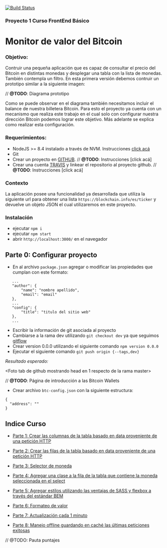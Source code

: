 [![Build Status](https://travis-ci.org/gpincheiraa/proyecto_1.svg?branch=master)](https://travis-ci.org/gpincheiraa/proyecto_1)

### Proyecto 1 Curso FrontEnd Básico

# Monitor de valor del Bitcoin

### Objetivo:
Contruir una pequeña aplicación que es capaz de consultar el precio del Bitcoin en distintas monedas y desplegar una tabla con la lista de monedas. También contempla un filtro. En esta primera versión debemos contruir un prototipo similar a la siguiente imagen:

// **@TODO**: Diagrama prototipo

Como se puede observar en el diagrama también necesitamos incluir el balance de nuestra billetera Bitcoin. Para esto el proyecto ya cuenta con un mecanismo que realiza este trabajo en el cual solo con configurar nuestra dirección Bitcoin podemos lograr este objetivo. Más adelante se explica como realizar esta configuración.

### Requerimientos:
- NodeJS >= 8.4 instalado a través de NVM. Instrucciones [click acá](docs/nvm-install.md)
- Git
- Crear un proyecto en [GITHUB](https://github.com). 
// **@TODO**: Instrucciones [click acá]
- Crear una cuenta [TRAVIS](https://travis-ci.org) y linkear el repositorio al proyecto github. 
// **@TODO**: Instrucciones [click acá]

### Contexto
La aplicación posee una funcionalidad ya desarrollada que utiliza la siguiente url para obtener una lista `https://blockchain.info/es/ticker` y devuelve un objeto JSON el cual utilizaremos en este proyecto.

### Instalación
- ejecutar `npm i`
- ejecutar `npm start`
- abrir `http://localhost:3000/` en el navegador


## Parte 0: Configurar proyecto

- En al archivo `package.json` agregar o modificar las propiedades que cumplan con este formato:

 ```
    ...
    "author": {
        "name": "nombre apellido",
        "email": "email"
    },
    ...
    "config": {
        "title": "titulo del sitio web"
    },
    ...
 ```

- Escribir la información de git asociada al proyecto
- Cambiarse a la rama dev utilizando `git checkout dev` ya que seguimos [gitflow]()
- Crear version 0.0.0 utilizando el siguiente comando `npm version 0.0.0`
- Ejecutar el siguiente comando `git push origin {--tags,dev}`

*Resultado esperado:*

<Foto tab de github mostrando head en 1 respecto de la rama master>

// **@TODO**: Página de introducción a las Bitcoin Wallets
- Crear archivo `btc-config.json` con la siguiente estructura: 
```
{
  "address": ""
}
```
## Indice Curso

- [Parte 1: Crear las columnas de la tabla basado en data proveniente de una petición HTTP](docs/part1/part1.md)

- [Parte 2: Crear las filas de la tabla basado en data proveniente de una petición HTTP](docs/part2/part2.md)

- [Parte 3: Selector de moneda](docs/part3/part3.md)

- [Parte 4: Agregar una clase a la fila de la tabla que contiene la moneda seleccionada en el select](docs/part4/part4.md)

- [Parte 5: Agregar estilos utilizando las ventajas de SASS y flexbox a través del estándar BEM](docs/part5/part5.md)

- [Parte 6: Formateo de valor](docs/part6/part6.md)

- [Parte 7: Actualización cada 1 minuto](docs/part7/part7.md)

- [Parte 8: Manejo offline guardando en caché las últimas peticiones exitosas](docs/part8/part8.md)

// @TODO: Pauta puntajes
